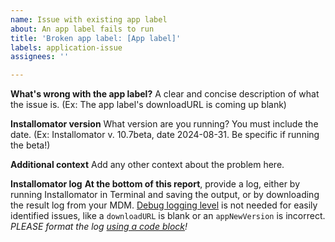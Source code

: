 ```yaml
---
name: Issue with existing app label
about: An app label fails to run
title: 'Broken app label: [App label]'
labels: application-issue
assignees: ''

---
```


**What's wrong with the app label?**
A clear and concise description of what the issue is. (Ex: The app label's downloadURL is coming up blank)

**Installomator version**
What version are you running? You must include the date. (Ex: Installomator v. 10.7beta, date 2024-08-31. Be specific if running the beta!)

**Additional context**
Add any other context about the problem here.

**Installomator log**
**At the bottom of this report**, provide a log, either by running Installomator in Terminal and saving the output, or by downloading the result log from your MDM. [Debug logging level](https://github.com/Installomator/Installomator/wiki/Configuration-and-Variables#logging-level) is not needed for easily identified issues, like a `downloadURL` is blank or an `appNewVersion` is incorrect. *PLEASE format the log [using a code block](https://docs.github.com/en/get-started/writing-on-github/working-with-advanced-formatting/creating-and-highlighting-code-blocks#fenced-code-blocks)!*
